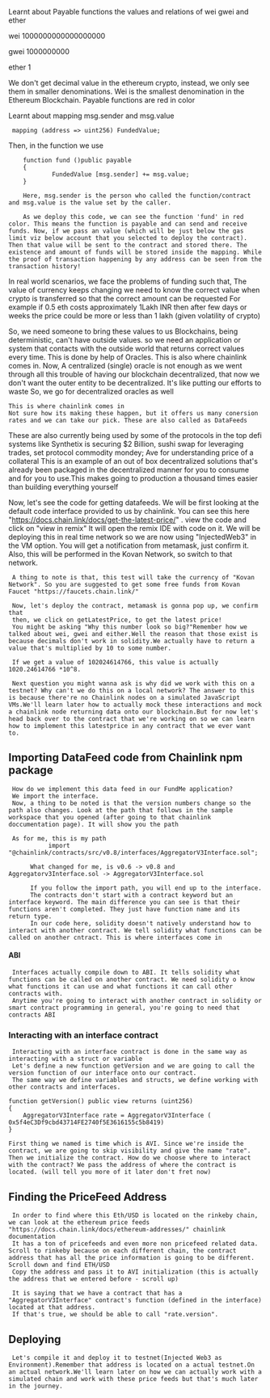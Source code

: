 Learnt about Payable functions
the values and relations of wei gwei and ether

wei 1000000000000000000

gwei 1000000000

ether 1

We don't get decimal value in the ethereum crypto, instead, we only see them in smaller denominations. Wei is the smallest denomination in the Ethereum Blockchain.
Payable functions are red in color

Learnt about mapping msg.sender and msg.value

     mapping (address => uint256) FundedValue;
     
Then, in the function
        we use
        
        function fund ()public payable
        {
                FundedValue [msg.sender] += msg.value;
        }
        
        Here, msg.sender is the person who called the function/contract and msg.value is the value set by the caller.
        
        As we deploy this code, we can see the function 'fund' in red color. This means the function is payable and can send and receive funds. Now, if we pass an value (which will be just below the gas limit viz below account that you selected to deploy the contract). Then that value will be sent to the contract and stored there. The existence and amount of funds will be stored inside the mapping. While the proof of transaction happening by any address can be seen from the transaction history!

In real world scenarios, we face the problems of funding such that, 
        The value of currency keeps changing
        we need to know the correct value when crypto is transferred so that the correct amount can be requested
        For example if 0.5 eth costs approximately 1Lakh INR then after few days or weeks the price could be more or less than 1 lakh (given volatility of crypto)
        
So, we need someone to bring these values to us
    Blockchains, being deterministic, can't have outside values. so we need an application or system that contacts with the outside world that returns correct values every time. This is done by help of Oracles. This is also where chainlink comes in.
    Now, A centralized (single) oracle is not enough as we went through all this trouble of having our blockchain decentralized, that now we don't want the outer entity to be decentralized. It's like putting our efforts to waste
    So, we go for decentralized oracles as well
    
    This is where chainlink comes in
    Not sure how its making these happen, but it offers us many conersion rates and we can take our pick. These are also called as DataFeeds
    
These are also currently being used by some of the protocols in the top defi systems like Synthetix is securing $2 Billion, sushi swap for leveraging trades, set protocol commodity mondey; Ave for understanding price of a collateral
This is an example of an out of box decentralized solutions that's already been packaged in the decentralized manner for you to consume and for you to use.This makes going to production a thousand times easier than building everything yourself

Now, let's see the code for getting datafeeds. We will be first looking at the default code interface provided to us by chainlink. You can see this here "https://docs.chain.link/docs/get-the-latest-price/" .
view the code and click on "view in remix" It will open the remix IDE with code on it.
     We will be deploying this in real time network so we are now using "InjectedWeb3" in the VM option. You will get a notification from metamask, just confirm it.
     Also, this will be performed in the Kovan Network, so switch to that network.
     
     A thing to note is that, this test will take the currency of "Kovan Network". So you are suggested to get some free funds from Kovan Faucet "https://faucets.chain.link/"
 
     Now, let's deploy the contract, metamask is gonna pop up, we confirm that
     then, we click on getLatestPrice, to get the latest price!
     You might be asking "Why this number look so big?"Remember how we talked about wei, gwei and either.Well the reason that those exist is because decimals don't work in solidity.We actually have to return a value that's multiplied by 10 to some number.
     
     If we get a value of 102024614766, this value is actually 1020.24614766 *10^8.
     
     Next question you might wanna ask is why did we work with this on a testnet? Why can't we do this on a local network? The answer to this is because there're no Chainlink nodes on a simulated JavaScript VMs.We'll learn later how to actually mock these interactions and mock a chainlink node returning data onto our blockchain.But for now let's head back over to the contract that we're working on so we can learn how to implement this latestprice in any contract that we ever want to.
     
     
   ## Importing DataFeed code from Chainlink npm package
     How do we implement this data feed in our FundMe application?
     We import the interface.
     Now, a thing to be noted is that the version numbers change so the path also changes. Look at the path that follows in the sample workspace that you opened (after going to that chainlink doccumentation page). It will show you the path 
     
     As for me, this is my path
               import "@chainlink/contracts/src/v0.8/interfaces/AggregatorV3Interface.sol";
               
          What changed for me, is v0.6 -> v0.8 and Aggregatorv3Interface.sol -> AggregatorV3Interface.sol
          
          If you follow the import path, you will end up to the interface.
          The contracts don't start with a contract keyword but an interface keyword. The main difference you can see is that their functions aren't completed. They just have function name and its return type.
          In our code here, solidity doesn't natively understand how to interact with another contract. We tell solidity what functions can be called on another cntract. This is where interfaces come in
          
#### ABI 
     Interfaces actually compile down to ABI. It tells solidity what functions can be called on another contract. We need solidity o know what functions it can use and what functions it can call other contracts with.
     Anytime you're going to interact with another contract in solidity or smart contract programming in general, you're going to need that contracts ABI
     
### Interacting with an interface contract
     Interacting with an interface contract is done in the same way as interacting with a struct or variable
     Let's define a new function getVersion and we are going to call the version function of our interface onto our contract.
     The same way we define variables and structs, we define working with other contracts and interfaces.
     
    function getVersion() public view returns (uint256)
    {
        AggregatorV3Interface rate = AggregatorV3Interface (	0x5f4eC3Df9cbd43714FE2740f5E3616155c5b8419)
    }
    
    First thing we named is time which is AVI. Since we're inside the contract, we are going to skip visibility and give the name "rate". Then we initialize the contract. How do we choose where to interact with the contract? We pass the address of where the contract is located. (will tell you more of it later don't fret now)
     

## Finding the PriceFeed Address
     In order to find where this Eth/USD is located on the rinkeby chain, we can look at the ethereum price feeds "https://docs.chain.link/docs/ethereum-addresses/" chainlink documentation
     It has a ton of pricefeeds and even more non pricefeed related data. Scroll to rinkeby because on each different chain, the contract address that has all the price information is going to be different. Scroll down and find ETH/USD
     Copy the address and pass it to AVI initialization (this is actually the address that we entered before - scroll up)

     It is saying that we have a contract that has a "AggregatorV3Interface" contract's function (defined in the interface) located at that address.
     If that's true, we should be able to call "rate.version".
     
## Deploying
     Let's compile it and deploy it to testnet(Injected Web3 as Environment).Remember that address is located on a actual testnet.On an actual network.We'll learn later on how we can actually work with a simulated chain and work with these price feeds but that's much later in the journey.
     

